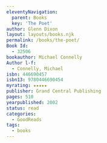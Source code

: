 ```yaml
---
eleventyNavigation:
  parent: Books
  key: 'The Poet'
author: Glenn Dixon
layout: layouts/books.njk
permalink: /books/the-poet/
Book Id:
  - 32506
bookauthor: Michael Connelly
Author l-f:
  - Connelly, Michael
isbn: 446690457
isbn13: 9780446690454
myrating: ★★★★★
publisher: Grand Central Publishing
pages: 510
yearpublished: 2002
status: read
categories:
  - GoodReads
tags:
  - books
---
```


